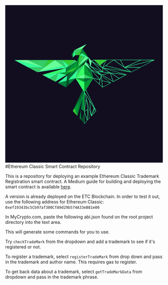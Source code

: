 ![ETC Phoenix](BG-Phoenix-Green-Partial.svg) #Ethereum Classic Smart Contract Repository

This is a repository for deploying an example Ethereum Classic Trademark Registration smart contract.
A Medium guide for building and deploying the smart contract is available [here](https://medium.com/@yazanator).

A version is already deployed on the ETC Blockchain.
In order to test it out, use the following address for Ethereum Classic: `0xef19343bc5Cb97af300CfA9d29b574A33eB81e00`

In MyCrypto.com, paste the following abi.json found on the root project directory into the text area.

This will generate some commands for you to use.

Try `checkTradeMark` from the dropdown and add a trademark to see if it's registered or not.

To register a trademark, select `registerTradeMark` from drop down and pass in the trademark and author name. 
This requires gas to register.

To get back data about a trademark, select `getTradeMarkData` from dropdown and pass in the trademark phrase. 
